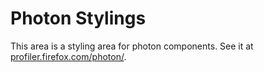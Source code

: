 # Photon Stylings

This area is a styling area for photon components. See it at [profiler.firefox.com/photon/](https://profiler.firefox.com/photon/).
